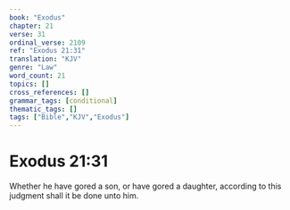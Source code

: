 ```yaml
---
book: "Exodus"
chapter: 21
verse: 31
ordinal_verse: 2109
ref: "Exodus 21:31"
translation: "KJV"
genre: "Law"
word_count: 21
topics: []
cross_references: []
grammar_tags: [conditional]
thematic_tags: []
tags: ["Bible","KJV","Exodus"]
---
```


# Exodus 21:31

Whether he have gored a son, or have gored a daughter, according to this judgment shall it be done unto him.
